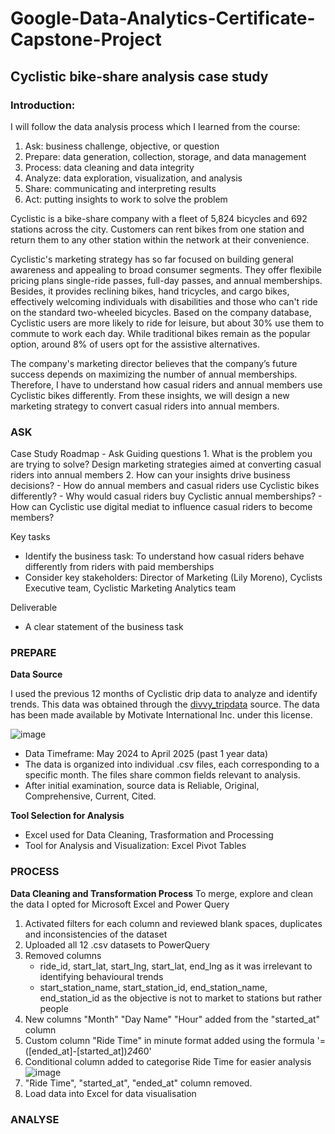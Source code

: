 # Google-Data-Analytics-Certificate-Capstone-Project
## Cyclistic bike-share analysis case study

### Introduction:
I will follow the data analysis process which I learned from the course:

1. Ask: business challenge, objective, or question
2. Prepare: data generation, collection, storage, and data management
3. Process: data cleaning and data integrity
4. Analyze: data exploration, visualization, and analysis
5. Share: communicating and interpreting results
6. Act: putting  insights to work to solve the problem

Cyclistic is a bike-share company with a fleet of 5,824 bicycles and 692 stations across the city. Customers can rent bikes from one station and return them to any other station within the network at their convenience.

Cyclistic's marketing strategy has so far focused on building general awareness and appealing to broad consumer segments. They offer flexibile pricing plans single-ride passes, full-day passes, and annual memberships. Besides, it provides reclining bikes, hand tricycles, and cargo bikes, effectively welcoming individuals with disabilities and those who can't ride on the standard two-wheeled bicycles. 
Based on the company database, Cyclistic users are more likely to ride for leisure, but about 30% use them to commute to work each day. While traditional bikes remain as the popular option, around 8% of users opt for the assistive alternatives.

The company's marketing director believes that the company’s future success depends on maximizing the number of annual memberships. Therefore, I have to understand how casual riders and annual members use Cyclistic bikes differently. From these insights, we will design a new marketing strategy to convert casual riders into annual members.

### ASK
Case Study Roadmap - Ask
Guiding questions
    1.  What is the problem you are trying to solve? Design marketing strategies aimed at converting casual riders into annual members
    2. How can your insights drive business decisions?
        - How do annual members and casual riders use Cyclistic bikes differently?
        - Why would casual riders buy Cyclistic annual memberships?
        - How can Cyclistic use digital mediat to influence casual riders to become members?
 
Key tasks
  - Identify the business task: To understand how casual riders behave differently from riders with paid memberships
  - Consider key stakeholders: Director of Marketing (Lily Moreno), Cyclists Executive team, Cyclistic Marketing Analytics team
 
Deliverable
  - A clear statement of the business task

### PREPARE
**Data Source**

I used the previous 12 months of Cyclistic drip data to analyze and identify trends. This data was obtained through the [divvy_tripdata](https://divvy-tripdata.s3.amazonaws.com/index.html) source. The data has been made available by Motivate International Inc. under this license.

![image](https://github.com/user-attachments/assets/0b7739fb-74e8-4b39-98cf-abfa3392e3c4)

- Data Timeframe: May 2024 to April 2025 (past 1 year data)
- The data is organized into individual .csv files, each corresponding to a specific month. The files share common fields relevant to analysis.
- After initial examination, source data is Reliable, Original, Comprehensive, Current, Cited.

**Tool Selection for Analysis** 
- Excel used for Data Cleaning, Trasformation and Processing
- Tool for Analysis and Visualization: Excel Pivot Tables

### PROCESS
**Data Cleaning and Transformation Process**
To merge, explore and clean the data I opted for Microsoft Excel and Power Query

1. Activated filters for each column and reviewed blank spaces, duplicates and inconsistencies of the dataset
2. Uploaded all 12 .csv datasets to PowerQuery
3. Removed columns
   - ride_id, start_lat, start_lng, start_lat, end_lng as it was irrelevant to identifying behavioural trends
   - start_station_name, start_station_id, end_station_name, end_station_id as the objective is not to market to stations but rather people
4. New columns "Month" "Day Name" "Hour" added from the "started_at" column
5. Custom column "Ride Time" in minute format added using the formula '=([ended_at]-[started_at])*24*60'
6. Conditional column added to categorise Ride Time for easier analysis
   ![image](https://github.com/user-attachments/assets/42d99d8c-3ee4-4084-aea3-c31aaef31612)
7. "Ride Time", "started_at", "ended_at" column removed.
8. Load data into Excel for data visualisation

### ANALYSE
